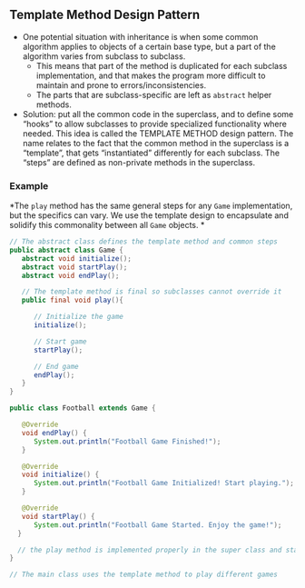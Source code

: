 ## Template Method Design Pattern
- One potential situation with inheritance is when some common algorithm applies to objects of a certain base type, but a part of the algorithm varies from subclass to subclass.
	- This means that part of the method is duplicated for each subclass implementation, and that makes the program more difficult to maintain and prone to errors/inconsistencies. 
	- The parts that are subclass-specific are left as `abstract` helper methods. 
- Solution: put all the common code in the superclass, and to define some “hooks” to allow subclasses to provide specialized functionality where needed. This idea is called the TEMPLATE METHOD design pattern. The name relates to the fact that the common method in the superclass is a “template”, that gets “instantiated” differently for each subclass. The “steps” are defined as non-private methods in the superclass.

### Example
*The `play` method has the same general steps for any `Game` implementation, but the specifics can vary. We use the template design to encapsulate and solidify this commonality between all `Game` objects. *
```java
// The abstract class defines the template method and common steps
public abstract class Game {
   abstract void initialize();
   abstract void startPlay();
   abstract void endPlay();

   // The template method is final so subclasses cannot override it
   public final void play(){

      // Initialize the game
      initialize();

      // Start game
      startPlay();

      // End game
      endPlay();
   }
}

public class Football extends Game {

   @Override
   void endPlay() {
      System.out.println("Football Game Finished!");
   }

   @Override
   void initialize() {
      System.out.println("Football Game Initialized! Start playing.");
   }

   @Override
   void startPlay() {
      System.out.println("Football Game Started. Enjoy the game!");
  }

  // the play method is implemented properly in the super class and stays the same. 
}

// The main class uses the template method to play different games
```
